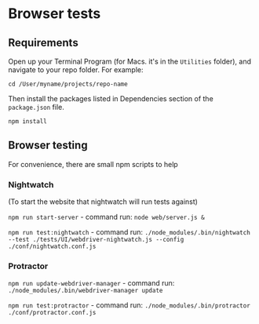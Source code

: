 # Browser tests

## Requirements
Open up your Terminal Program (for Macs. it's in the `Utilities` folder), and navigate to your repo folder. For example:
```
cd /User/myname/projects/repo-name
```
Then install the packages listed in Dependencies section of the `package.json` file.
```
npm install
```

## Browser testing

For convenience, there are small npm scripts to help

### Nightwatch

(To start the website that nightwatch will run tests against)

`npm run start-server` - command run: `node web/server.js &`

`npm run test:nightwatch` - command run: `./node_modules/.bin/nightwatch --test ./tests/UI/webdriver-nightwatch.js --config ./conf/nightwatch.conf.js`

### Protractor

`npm run update-webdriver-manager` - command run: `./node_modules/.bin/webdriver-manager update`

`npm run test:protractor` - command run: `./node_modules/.bin/protractor ./conf/protractor.conf.js`
